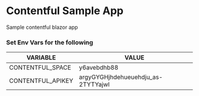 # Contentful Sample App
Sample contentful blazor app

### Set Env Vars for the following

VARIABLE | VALUE
-------- | ------
CONTENTFUL_SPACE  | y6avebdhb88
CONTENTFUL_APIKEY | argyGYGHjhdehueuehdju_as-2TYTYajwl

